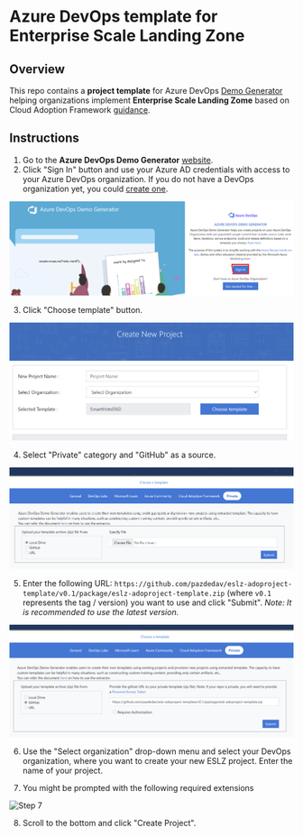 # Azure DevOps template for Enterprise Scale Landing Zone

## Overview

This repo contains a **project template** for Azure DevOps [Demo Generator](https://azuredevopsdemogenerator.azurewebsites.net/environment/createproject) helping organizations implement **Enterprise Scale Landing Zome** based on Cloud Adoption Framework [guidance](https://docs.microsoft.com/en-us/azure/cloud-adoption-framework/ready/enterprise-scale/).

## Instructions

1. Go to the **Azure DevOps Demo Generator** [website](https://azuredevopsdemogenerator.azurewebsites.net/).
2. Click "Sign In" button and use your Azure AD credentials with access to your Azure DevOps organization. If you do not have a DevOps organization yet, you could [create one](https://app.vsaex.visualstudio.com/).

![Step 1](docs/img/step1.png)

3. Click "Choose template" button.

![Step 2](docs/img/step2.png)

4. Select "Private" category and "GitHub" as a source.

![Step 3](docs/img/step3.png)

5. Enter the following URL: `https://github.com/pazdedav/eslz-adoproject-template/v0.1/package/eslz-adoproject-template.zip` (where `v0.1` represents the tag / version) you want to use and click "Submit". _Note: It is recommended to use the latest version._

![Step 4](docs/img/step4.png)

6. Use the "Select organization" drop-down menu and select your DevOps organization, where you want to create your new ESLZ project. Enter the name of your project.

7. You might be prompted with the following required extensions

![Step 7](https://user-images.githubusercontent.com/19664186/118844617-60647400-b8cb-11eb-8933-8e3821378b22.png)


8. Scroll to the bottom and click "Create Project".

